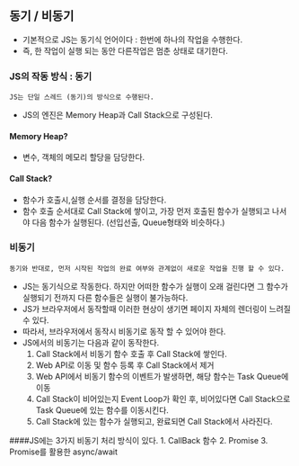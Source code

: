 ## 동기 / 비동기

- 기본적으로 JS는 동기식 언어이다 : 한번에 하나의 작업을 수행한다.
- 즉, 한 작업이 실행 되는 동안 다른작업은 멈춘 상태로 대기한다.


### JS의 작동 방식 : 동기
    JS는 단일 스레드 (동기)의 방식으로 수행된다.
- JS의 엔진은 Memory Heap과 Call Stack으로 구성된다.
#### Memory Heap?
- 변수, 객체의 메모리 할당을 담당한다.
#### Call Stack?
- 함수가 호출시,실행 순서를 결정을 담당한다.
- 함수 호출 순서대로 Call Stack에 쌓이고, 가장 먼저 호출된 함수가 실행되고 나서야 다음 함수가 실행된다. (선입선출, Queue형태와 비슷하다.)


### 비동기
    동기와 반대로, 먼저 시작된 작업의 완료 여부와 관계없이 새로운 작업을 진행 할 수 있다.
- JS는 동기식으로 작동한다. 하지만 어떠한 함수가 실행이 오래 걸린다면 그 함수가 실행되기 전까지 다른 함수들은 실행이 불가능하다.
- JS가 브라우저에서 동작할때 이러한 현상이 생기면 페이지 자체의 렌더링이 느려질 수 있다.
- 따라서, 브라우저에서 동작시 비동기로 동작 할 수 있어야 한다.
- JS에서의 비동기는 다음과 같이 동작한다.
  1. Call Stack에서 비동기 함수 호출 후 Call Stack에 쌓인다.
  2. Web API로 이동 및 함수 등록 후 Call Stack에서 제거
  3. Web API에서 비동기 함수의 이벤트가 발생하면, 해당 함수는 Task Queue에 이동
  4. Call Stack이 비어있는지 Event Loop가 확인 후, 비어있다면 Call Stack으로 Task Queue에 있는 함수를 이동시킨다.
  5. Call Stack에 있는 함수가 실행되고, 완료되면 Call Stack에서 사라진다.

####JS에는 3가지 비동기 처리 방식이 있다.
    1. CallBack 함수
    2. Promise
    3. Promise를 활용한 async/await
